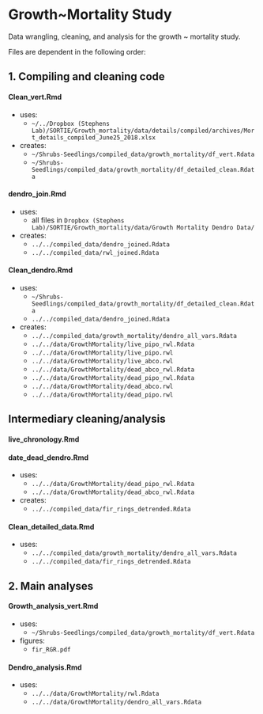 # Growth~Mortality Study

Data wrangling, cleaning, and analysis for the growth ~ mortality study.

Files are dependent in the following order:

## 1.  Compiling and cleaning code
#### **Clean_vert.Rmd**
* uses:
    * `~/../Dropbox (Stephens Lab)/SORTIE/Growth_mortality/data/details/compiled/archives/Mort_details_compiled_June25_2018.xlsx`
* creates:
    * `~/Shrubs-Seedlings/compiled_data/growth_mortality/df_vert.Rdata`
    * `~/Shrubs-Seedlings/compiled_data/growth_mortality/df_detailed_clean.Rdata`

#### **dendro_join.Rmd**
* uses:
    * all files in `Dropbox (Stephens Lab)/SORTIE/Growth_mortality/data/Growth Mortality Dendro Data/`
* creates:
    * `../../compiled_data/dendro_joined.Rdata`
    * `../../compiled_data/rwl_joined.Rdata`
    
#### **Clean_dendro.Rmd**
* uses:
    * `~/Shrubs-Seedlings/compiled_data/growth_mortality/df_detailed_clean.Rdata`
    * `../../compiled_data/dendro_joined.Rdata`
* creates:
    * `../../compiled_data/growth_mortality/dendro_all_vars.Rdata`
    * `../../data/GrowthMortality/live_pipo_rwl.Rdata`
    * `../../data/GrowthMortality/live_pipo.rwl`
    * `../../data/GrowthMortality/live_abco.rwl`
    * `../../data/GrowthMortality/dead_abco_rwl.Rdata`
    * `../../data/GrowthMortality/dead_pipo_rwl.Rdata`
    * `../../data/GrowthMortality/dead_abco.rwl`
    * `../../data/GrowthMortality/dead_pipo.rwl`


## Intermediary cleaning/analysis

#### **live_chronology.Rmd**

#### **date_dead_dendro.Rmd**
* uses:
    * `../../data/GrowthMortality/dead_pipo_rwl.Rdata`
    * `../../data/GrowthMortality/dead_abco_rwl.Rdata`
* creates:
    * `../../compiled_data/fir_rings_detrended.Rdata`

#### **Clean_detailed_data.Rmd**
* uses:
    * `../../compiled_data/growth_mortality/dendro_all_vars.Rdata`
    * `../../compiled_data/fir_rings_detrended.Rdata`



## 2. Main analyses
#### **Growth_analysis_vert.Rmd**
* uses: 
    * `~/Shrubs-Seedlings/compiled_data/growth_mortality/df_vert.Rdata`
* figures:
    * `fir_RGR.pdf`
    
#### **Dendro_analysis.Rmd**
* uses:
    * `../../data/GrowthMortality/rwl.Rdata`
    * `../../data/GrowthMortality/dendro_all_vars.Rdata`

            
        
